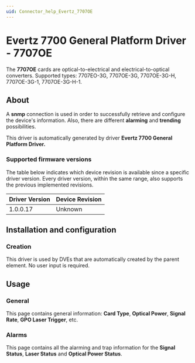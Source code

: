 ```yaml
---
uid: Connector_help_Evertz_7707OE
---
```


# Evertz 7700 General Platform Driver - 7707OE

The **7707OE** cards are optical-to-electrical and electrical-to-optical converters. Supported types: 7707EO-3G, 7707OE-3G, 7707OE-3G-H, 7707OE-3G-1, 7707OE-3G-H-1.

## About

A **snmp** connection is used in order to successfully retrieve and configure the device's information. Also, there are different **alarming** and **trending** possibilities.

This driver is automatically generated by driver **Evertz 7700 General Platform Driver.**

### Supported firmware versions

The table below indicates which device revision is available since a specific driver version. Every driver version, within the same range, also supports the previous implemented revisions.

| **Driver Version** | **Device Revision** |
|--------------------|---------------------|
| 1.0.0.17           | Unknown             |

## Installation and configuration

### Creation

This driver is used by DVEs that are automatically created by the parent element. No user input is required.

## Usage

### General

This page contains general information: **Card Type**, **Optical Power**, **Signal Rate**, **GPO Laser Trigger**, etc.

### Alarms

This page contains all the alarming and trap information for the **Signal Status**, **Laser Status** and **Optical Power Status**.
